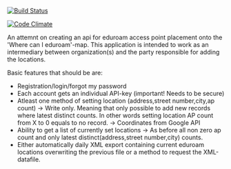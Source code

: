 [![Build Status](https://travis-ci.org/ruupert/eduroam-location-api.png)](https://travis-ci.org/ruupert/eduroam-location-api)

[![Code Climate](https://codeclimate.com/github/ruupert/eduroam-location-api.png)](https://codeclimate.com/github/ruupert/eduroam-location-api)

An attemnt on creating an api for eduroam access point placement onto the 'Where can I eduroam'-map. This application is intended to work as an intermediary between organization(s) and the party responsible for adding the locations.

Basic features that should be are:

- Registration/login/forgot my password
- Each account gets an individual API-key (important! Needs to be secure)
- Atleast one method of setting location (address,street number,city,ap count)
   -> Write only. Meaning that only possible to add new records where latest distinct counts.
      In other words setting location AP count from X to 0 equals to no record.
   -> Coordinates from Google API
- Ability to get a list of currently set locations
   -> As before all non zero ap count and only latest distinct(address,street number,city) counts.
- Either automatically daily XML export containing current eduroam locations overwriting the previous file
  or a method to request the XML-datafile.

